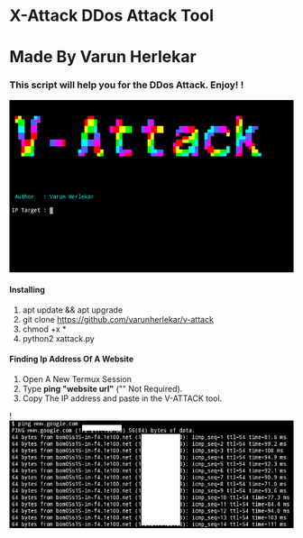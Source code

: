 # X-Attack DDos Attack Tool
# Made By Varun Herlekar
### This script will help you for the DDos Attack. Enjoy! ! 
![logo](vattack.png)

#### Installing

1. apt update && apt upgrade
2. git clone https://github.com/varunherlekar/v-attack
3. chmod +x *
4. python2 xattack.py

#### Finding Ip Address Of A Website

1. Open A New Termux Session
2. Type **ping "website url"** ("" Not Required).
3. Copy The IP address and paste in the V-ATTACK tool.

! 
![logo](ipadd.png)
